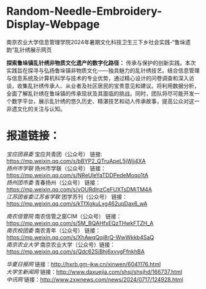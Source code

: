 # Random-Needle-Embroidery-Display-Webpage
南京农业大学信息管理学院2024年暑期文化科技卫生三下乡社会实践-“鲁垛遗韵”乱针绣展示网页

**探索鲁垛镇乱针绣非物质文化遗产的数字化路径：**
传承与保护的创新实践。本次实践旨在探寻与弘扬鲁垛镇非物质文化——独具魅力的乱针绣技艺。结合信息管理与信息系统及计算机科学与技术的专业优势，通过精心设计的问卷调查和深入访谈，收集乱针绣传承人、从业者及社区居民的宝贵意见和建议。将利用数据分析，全面了解乱针绣在鲁垛镇的传承现状及其面临的挑战。同时，团队将尽可能开发一个数字平台，展示乱针绣的悠久历史、精湛技艺和动人传承故事，提高公众对这一非遗文化的关注与认知。



# 报道链接：
*宝应团县委* 宝应共青团（公众号） 链接: https://mp.weixin.qq.com/s/bBYP2_QTruApeL5jWjj4XA  
*扬州市学联* 扬州市学联（公众号） 链接：https://mp.weixin.qq.com/s/NReUleYaTDDPedeMoqo1tA  
*扬州团市委* 青春扬州（公众号） 链接：https://mp.weixin.qq.com/s/vOURdlnzCeFUXTsDMjTM4A  
*江苏团省委江苏省学联* 团学苏刊（公众号） 链接：https://mp.weixin.qq.com/s/kTfXgkuLxg462upDax6_wA  

*南农信管院* 南农信管之窗CIM（公众号） 链接：https://mp.weixin.qq.com/s/5M_BQAHfxEQzTHwkFTZH_A  
*南农校团委* 南农青年（公众号） 链接：https://mp.weixin.qq.com/s/XhAwqQqi8rQ-WwWkkb4SaQ  
*南京农业大学* 南京农业大学（公众号）链接：https://mp.weixin.qq.com/s/Qdc62SiBhj6xvvgFfnkhBA  

*华夏日报网* 链接：http://hxrb.gm-jkw.cn/xinwen/6041176.html  
*大学生新闻网* 链接：http://www.daxuejia.com/shsj/shsjhd/166737.html  
*中讯网* 链接：http://www.zxwnews.com/news/2024/0717/124928.html  


